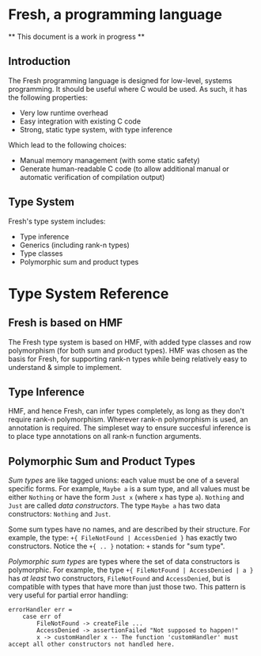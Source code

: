 # Fresh, a programming language

** This document is a work in progress **

## Introduction

The Fresh programming language is designed for low-level, systems programming. It should be useful where C would be used. As such, it has the following properties:

* Very low runtime overhead
* Easy integration with existing C code
* Strong, static type system, with type inference

Which lead to the following choices:

* Manual memory management (with some static safety)
* Generate human-readable C code (to allow additional manual or automatic verification of compilation output)

## Type System

Fresh's type system includes:

* Type inference
* Generics (including rank-n types)
* Type classes
* Polymorphic sum and product types

# Type System Reference

## Fresh is based on HMF

The Fresh type system is based on HMF, with added type classes and row polymorphism (for both sum and product types). HMF was chosen as the basis for Fresh, for supporting rank-n types while being relatively easy to understand & simple to implement.

## Type Inference

HMF, and hence Fresh, can infer types completely, as long as they don't require rank-n polymorphism. Wherever rank-n polymorphism is used, an annotation is required. The simpleset way to ensure succesful inference is to place type annotations on all rank-n function arguments.

## Polymorphic Sum and Product Types ##

*Sum types* are like tagged unions: each value must be one of a several specific forms. For example, `Maybe a` is a sum type, and all values must be either `Nothing` or have the form `Just x` (where `x` has type `a`). `Nothing` and `Just` are called *data constructors*. The type `Maybe a` has two data constructors: `Nothing` and `Just`.

Some sum types have no names, and are described by their structure. For example, the type: `+{ FileNotFound | AccessDenied }` has exactly two constructors. Notice the `+{ .. }` notation: `+` stands for "sum type".

*Polymorphic sum types* are types where the set of data constructors is polymorphic. For example, the type `+{ FileNotFound | AccessDenied | a }` has *at least* two constructors, `FileNotFound` and `AccessDenied`, but is compatible with types that have more than just those two. This pattern is very useful for partial error handling:

```
errorHandler err =
    case err of
        FileNotFound -> createFile ...
        AccessDenied -> assertionFailed "Not supposed to happen!"
        x -> customHandler x -- The function 'customHandler' must accept all other constructors not handled here.
```

